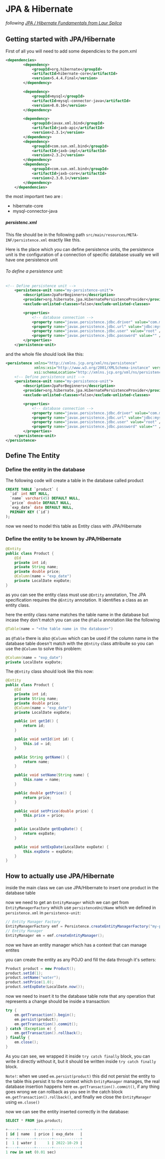# JPA & Hibernate
###### following [JPA / Hibernate Fundamentals from Laur Spilca](https://www.youtube.com/playlist?list=PLEocw3gLFc8USLd90a_TicWGiMThDtpOJ "JPA / Hibernate Fundamentals Laur Spilca")

## Getting started with JPA/Hibernate
First of all you will need to add some dependicies to the pom.xml
```xml
<dependencies>
        <dependency>
            <groupId>org.hibernate</groupId>
            <artifactId>hibernate-core</artifactId>
            <version>5.4.4.Final</version>
        </dependency>

        <dependency>
            <groupId>mysql</groupId>
            <artifactId>mysql-connector-java</artifactId>
            <version>8.0.16</version>
        </dependency>

        <dependency>
            <groupId>javax.xml.bind</groupId>
            <artifactId>jaxb-api</artifactId>
            <version>2.3.1</version>
        </dependency>
        <dependency>
            <groupId>com.sun.xml.bind</groupId>
            <artifactId>jaxb-impl</artifactId>
            <version>2.3.2</version>
        </dependency>
        <dependency>
            <groupId>com.sun.xml.bind</groupId>
            <artifactId>jaxb-core</artifactId>
            <version>2.3.0.1</version>
        </dependency>
    </dependencies>
```

the most important two are :
- hibernate-core
- mysql-connector-java

##### persistenc.xml
This file should be in the following path `src/main/resources/META-INF/persistence.xml` exactly like this.

Here is the place which you can define persistence units, the persistence unit is the configuration of a connection of specific database usually we will have one persistence unit

###### To define a persistence unit:
```xml
<!-- Define persistence unit -->
    <persistence-unit name="my-persistence-unit">
        <description>JpaForBeginners</description>
        <provider>org.hibernate.jpa.HibernatePersistenceProvider</provider>
        <exclude-unlisted-classes>false</exclude-unlisted-classes>

        <properties>
            <!-- database connection -->
            <property name="javax.persistence.jdbc.driver" value="com.mysql.jdbc.Driver" />
            <property name="javax.persistence.jdbc.url" value="jdbc:mysql://localhost/jpa" />
            <property name="javax.persistence.jdbc.user" value="root" />
            <property name="javax.persistence.jdbc.password" value="" />
        </properties>
    </persistence-unit>
```

and the whole file should look like this:
```xml
<persistence xmlns="http://xmlns.jcp.org/xml/ns/persistence"
             xmlns:xsi="http://www.w3.org/2001/XMLSchema-instance" version="2.2"
             xsi:schemaLocation="http://xmlns.jcp.org/xml/ns/persistence http://xmlns.jcp.org/xml/ns/persistence/persistence_2_2.xsd">
    <!-- Define persistence unit -->
    <persistence-unit name="my-persistence-unit">
        <description>JpaForBeginners</description>
        <provider>org.hibernate.jpa.HibernatePersistenceProvider</provider>
        <exclude-unlisted-classes>false</exclude-unlisted-classes>

        <properties>
            <!-- database connection -->
            <property name="javax.persistence.jdbc.driver" value="com.mysql.jdbc.Driver" />
            <property name="javax.persistence.jdbc.url" value="jdbc:mysql://localhost/jpa" />
            <property name="javax.persistence.jdbc.user" value="root" />
            <property name="javax.persistence.jdbc.password" value="" />
        </properties>
    </persistence-unit>
</persistence>
```

## Define The Entity
### Define the entity in the database
The following code will create a table in the database called product
```sql
CREATE TABLE `product` (
  `id` int NOT NULL,
  `name` varchar(45) DEFAULT NULL,
  `price` double DEFAULT NULL,
  `exp_date` date DEFAULT NULL,
  PRIMARY KEY (`id`)
);

```

now we need to model this table as Entity class with JPA/Hibernate
### Define the entity to be known by JPA/Hibernate
```java
@Entity
public class Product {
    @Id
    private int id;
    private String name;
    private double price;
    @Column(name = "exp_date")
    private LocalDate expDate;
}
```
as you can see the entity class must use `@Entity` annotation, The JPA specification requires the `@Entity` annotation. It identifies a class as an entity class.

here the entity class name matches the table name in the database but incase they don't match you can use the `@Table` annotation like the following
```java
@Table(name = "<the table name in the database>")
```

as `@Table` there is also `@Column` which can be used if the column name in the database table doesn't match with the  `@Entity` class attribuite so you can use the `@Column` to solve this problem:
```java
@Column(name = "exp_date")
private LocalDate expDate;
```

The `@Entity` class should look like this now:
```java
@Entity
public class Product {
    @Id
    private int id;
    private String name;
    private double price;
    @Column(name = "exp_date")
    private LocalDate expDate;

    public int getId() {
        return id;
    }

    public void setId(int id) {
        this.id = id;
    }

    public String getName() {
        return name;
    }

    public void setName(String name) {
        this.name = name;
    }

    public double getPrice() {
        return price;
    }

    public void setPrice(double price) {
        this.price = price;
    }

    public LocalDate getExpDate() {
        return expDate;
    }

    public void setExpDate(LocalDate expDate) {
        this.expDate = expDate;
    }
}

```

## How to actually use JPA/Hibernate
inside the main class we can use JPA/Hibernate to insert one product in the database table

now we need to get an `EntityManager` which we can get from `EntityManagerFactory` which use `persistenceUnitName` which we defined in `persistence.xml` in `persistence-unit`:
```java
// Entity Manager Factory
EntityManagerFactory emf = Persistence.createEntityManagerFactory("my-persistence-unit");
// Entity Manager
EntityManager em = emf.createEntityManager();
```

now we have an entity manager which has a context that can manage entites

you can create the entity as any POJO and fill the data through it's setters:
```java
Product product = new Product();
product.setId(1);
product.setName("water");
product.setPrice(1.0);
product.setExpDate(LocalDate.now());
```

now we need to insert it to the database table
note that any operation that represents a change should be inside a transaction:
```java
try {
	em.getTransaction().begin();
    em.persist(product);
    em.getTransaction().commit();
} catch (Exception e) {
	em.getTransaction().rollback();
} finally {
	em.close();
}
```

As you can see, we wrapped it inside `try catch finally` block, you can write it directly without it, but it should be written inside `try catch finally` block.

`Note!`: when we used `em.persist(product)` this did not persist the entity to the table this persist it to the context which `EntityManager` manages, the real database insertion happens here `em.getTransaction().commit()`, if any thing goes wrong we can rollback as you see in the catch block `em.getTransaction().rollback()`, and finally we close the  `EntityManager` using `em.close()`

now we can see the entity inserted correctly in the database:
```sql
SELECT * FROM jpa.product;
```
```sql
+----+-------+-------+------------+
| id | name  | price | exp_date   |
+----+-------+-------+------------+
|  1 | water |     1 | 2022-10-29 |
+----+-------+-------+------------+
1 row in set (0.01 sec)
```
